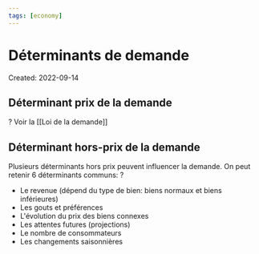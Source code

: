 ```yaml
---
tags: [economy] 
---
```

# Déterminants de demande
Created: 2022-09-14


## Déterminant prix de la demande 
?
Voir la [[Loi de la demande]]
<!--SR:!2022-09-17,3,250-->

## Déterminant hors-prix de la demande 
Plusieurs déterminants hors prix peuvent influencer la demande. On peut retenir 6 déterminants communs:
?
- Le revenue (dépend du type de bien: biens normaux et biens inférieures)
- Les gouts et préférences
- L'évolution du prix des biens connexes
- Les attentes futures (projections)
- Le nombre de consommateurs
- Les changements saisonnières
<!--SR:!2022-09-16,1,210-->



